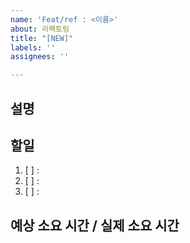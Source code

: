 ```yaml
---
name: 'Feat/ref : <이름>'
about: 리팩토링
title: "[NEW]"
labels: ''
assignees: ''

---
```


## 설명


## 할일
1. [ ] : 
2. [ ] : 
3. [ ] : 


## 예상 소요 시간 / 실제 소요 시간
